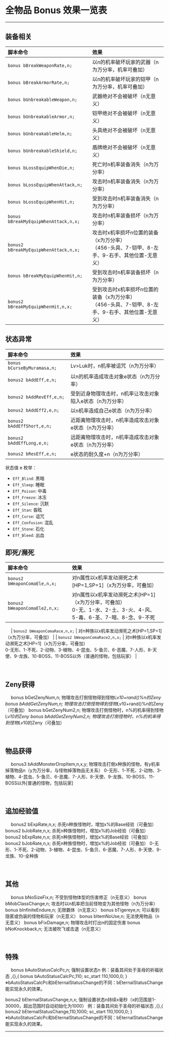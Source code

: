 # 全物品 Bonus 效果一览表

------

## 装备相关

| 脚本命令 | 效果 |
|:--------|:-----|
| `bonus bBreakWeaponRate,n;` | 以n的机率破坏玩家的武器（n为万分率，机率可叠加） |
| `bonus bBreakArmorRate,n;` | 以n的机率破坏玩家的铠甲（n为万分率，机率可叠加） |
| `bonus bUnbreakableWeapon,n;` | 武器绝对不会被破坏（n无意义） |
| `bonus bUnbreakableArmor,n;` | 铠甲绝对不会被破坏（n无意义） |
| `bonus bUnbreakableHelm,n;` | 头具绝对不会被破坏（n无意义） |
| `bonus bUnbreakableShield,n;` | 盾牌绝对不会被破坏（n无意义） |
| `bonus bLossEquipWhenDie,n;` | 死亡时n机率装备消失（n为万分率） |
| `bonus bLossEquipWhenAttack,n;` | 攻击时n机率装备消失（n为万分率） |
| `bonus bLossEquipWhenHit,n;` | 受到攻击时n机率装备消失（n为万分率） |
| `bonus bBreakMyEquipWhenAttack,n,x;` | 攻击时n机率装备损坏（n为万分率）
| `bonus2 bBreakMyEquipWhenAttack,n,x;` | 攻击时x机率损坏n位置的装备（x为万分率）<br/>（456-头具、7-铠甲、8-左手、9-右手、其他位置-无意义） |
| `bonus bBreakMyEquipWhenHit,n;` | 受到攻击时n机率装备损坏（n为万分率） |
| `bonus2 bBreakMyEquipWhenHit,n,x;` | 受到攻击时x机率损坏n位置的装备（x为万分率）<br/>（456-头具、7-铠甲、8-左手、9-右手、其他位置-无意义） |


## 状态异常

| 脚本命令 | 效果 |
|:--------|:-----|
| `bonus bCurseByMuramasa,n;` | Lv>Luk时，n机率被诅咒（n为万分率） |
| `bonus2 bAddEff,e,n;` | 以n的机率造成攻击对象e状态（n为万分率） |
| `bonus2 bAddRevEff,e,n;` | 受到近身物理攻击时，n机率让攻击对象陷入e状态（n为万分率） |
| `bonus2 bAddEff2,e,n;` | 以n机率造成自己e状态（n为万分率） |
| `bonus2 bAddEffShort,e,n;` | 近距离物理攻击时，n机率造成攻击对象e状态（n为万分率） |
| `bonus2 bAddEffLong,e,n;` | 远距离物理攻击时，n机率造成攻击对象e状态（n为万分率） |
| `bonus2 bResEff,e,n;` | e状态的耐久度+n（n为万分率） |

状态值 e 枚举：
- `Eff_Blind`: 黑暗
- `Eff_Sleep`: 睡眠
- `Eff_Poison`: 中毒
- `Eff_Freeze`: 冰冻
- `Eff_Silence`: 沉默
- `Eff_Stan`: 昏眩
- `Eff_Curse`: 诅咒
- `Eff_Confusion`: 混乱
- `Eff_Stone`: 石化
- `Eff_Bleed`: 出血


## 即死/濒死

| 脚本命令 | 效果 |
|:--------|:-----|
| `bonus2 bWeaponComaEle,n,x;` | 对n属性以x机率发动濒死之术[HP=1,SP=1]（x为万分率，可叠加） |
| `bonus2 bWeaponComaEle2,n,x;` | 对n属性以x机率发动濒死之术[HP=1]（x为万分率，可叠加）<br/>0-无、1-水、2-土、3-火、4-风、5-毒、6-圣、7-暗、8-念、9-不死
　
| `bonus2 bWeaponComaRace,n,x;` | 对n种族以x机率发动濒死之术[HP=1,SP=1]（x为万分率，可叠加） |
| `bonus2 bWeaponComaRace2,n,x;` | 对n种族以x机率发动濒死之术[HP=1]（x为万分率，可叠加）<br/>0-无形、1-不死、2-动物、3-植物、4-昆虫、5-鱼贝、6-恶魔、7-人形、8-天使、9-龙族、10-BOSS、11-BOSS以外（普通的怪物，包括玩家） |
　

　

## Zeny获得
　
bonus bGetZenyNum,n;	物理攻击打倒怪物得到怪物Lv*10+rand()%n的Zeny
bonus bAddGetZenyNum,n;	物理攻击打倒怪物得到怪物Lv*10+rand()%n的Zeny（可叠加）
bonus bGetZenyNum2,n;	物理攻击打倒怪物时，n%的机率得到怪物Lv*10的Zeny
bonus bAddGetZenyNum2,n;	物理攻击打倒怪物时，n%的机率得到怪物Lv*10的Zeny（可叠加）
　

　

## 物品获得
　
bonus3 bAddMonsterDropItem,n,x,y;	物理攻击打倒x种族的怪物，有y机率掉落物品n（y为万分率，与怪物掉落物品无关系）
0-无形、1-不死、2-动物、3-植物、4-昆虫、5-鱼贝、6-恶魔、7-人形、8-天使、9-龙族、10-BOSS、11-BOSS以外[普通的怪物，包括玩家]
　

　

## 追加经验值
　
bonus2 bExpRate,n,x;	杀死n种族怪物时，增加x%的Base经验（可叠加）
bonus2 bJobRate,n,x;	杀死n种族怪物时，增加x%的Job经验（可叠加）
bonus2 bExpRate,n,x;	杀死n种族怪物时，增加x%的Base经验（可叠加）
bonus2 bJobRate,n,x;	杀死n种族怪物时，增加x%的Job经验（可叠加）
0-无形、1-不死、2-动物、3-植物、4-昆虫、5-鱼贝、6-恶魔、7-人形、8-天使、9-龙族、10-全种族
　

　

## 其他
　
bonus bNoSizeFix,n;	不受到怪物体型的伤害修正（n无意义）
bonus bMobClassChange,n;	攻击时以n机率把当前怪物变为其他怪物（n为万分率）
bonus bInfiniteEndure,n;	无限霸体（n无意义）
bonus bTigereye,n;	可以看到隐匿或伪装的怪物和玩家（n无意义）
bonus bItemNoUse,n;	无法使用物品（n无意义）
bonus bFixDamage,n;	物理攻击时打出n的固定伤害
bonus bNoKnockback,n;	无法被吹飞或击退（n无意义）
　

　

## 特殊
　
bonus bAutoStatusCalcPc,n;	强制设置状态n
        例：装备其间处于圣母的祈福状态
        ,{},{ bonus bAutoStatusCalcPc,110; sc_start 110,1000,0; }
        ※bAutoStatusCalcPc和bEternalStatusChange的不同：bEternalStatusChange能实现永久的效果。

bonus2 bEternalStatusChange,n,x;	强制设置状态n持续x毫秒（x的范围是1-30000，超出范围时自动初始化为1000）
        例：装备其间处于圣母的祈福状态
        ,{},{ bonus2 bEternalStatusChange,110,1000; sc_start 110,1000,0; }
        ※bAutoStatusCalcPc和bEternalStatusChange的不同：bEternalStatusChange能实现永久的效果。

------

